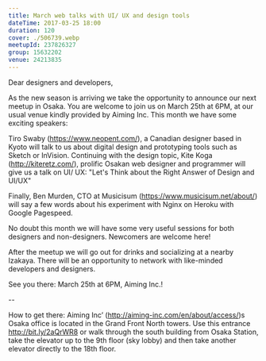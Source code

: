 ```yaml
---
title: March web talks with UI/ UX and design tools
dateTime: 2017-03-25 18:00
duration: 120
cover: ./506739.webp
meetupId: 237826327
group: 15632202
venue: 24213835
---
```


Dear designers and developers,

As the new season is arriving we take the opportunity to announce our next meetup in Osaka. You are welcome to join us on March 25th at 6PM, at our usual venue kindly provided by Aiming Inc. This month we have some exciting speakers:

Tiro Swaby (https://www.neopent.com/), a Canadian designer based in Kyoto will talk to us about digital design and prototyping tools such as Sketch or InVision. Continuing with the design topic, Kite Koga (http://kiteretz.com/), prolific Osakan web designer and programmer will give us a talk on UI/ UX: "Let's Think about the Right Answer of Design and UI/UX"

Finally, Ben Murden, CTO at Musicisum (https://www.musicisum.net/about/) will say a few words about his experiment with Nginx on Heroku with Google Pagespeed.

No doubt this month we will have some very useful sessions for both designers and non-designers. Newcomers are welcome here!

After the meetup we will go out for drinks and socializing at a nearby Izakaya. There will be an opportunity to network with like-minded developers and designers.

See you there: March 25th at 6PM, Aiming Inc.!

--

How to get there: Aiming Inc’ (http://aiming-inc.com/en/about/access/)s Osaka office is located in the Grand Front North towers. Use this entrance http://bit.ly/2aQrWR8 or walk through the south building from Osaka Station, take the elevator up to the 9th floor (sky lobby) and then take another elevator directly to the 18th floor.
